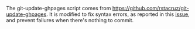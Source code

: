 The git-update-ghpages script comes from
https://github.com/rstacruz/git-update-ghpages. It is modified to fix syntax
errors, as reported in this
[issue](https://github.com/rstacruz/git-update-ghpages/issues/1), and
prevent failures when there's nothing to commit.
